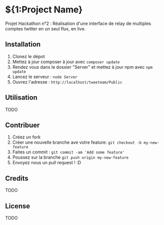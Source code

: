 # ${1:Project Name}
Projet Hackathon n°2 : Réalisation d'une interface de relay de multiples comptes twitter en un seul flux, en live.
## Installation
1. Clonez le dépot
2. Mettez à jour composer à jour avec `composer update`
3. Rendez vous dans le dossier "Server" et mettez à jour npm avec `npm update`
4. Lancez le serveur : `node Server`
5. Ouvrez l\'adresse : `http://localhost/tweeteam/Public`
## Utilisation
TODO
## Contribuer
1. Créez un fork
2. Créer une nouvelle branche ave votre feature: `git checkout -b my-new-feature`
3. Faites un commit : `git commit -am 'Add some feature'`
4. Poussez sur la branche `git push origin my-new-feature`
5. Envoyez nous un pull request ! :D
## Credits
TODO
## License
TODO
